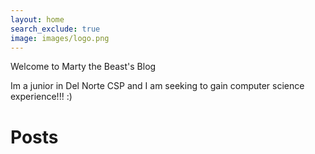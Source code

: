 ```yaml
---
layout: home
search_exclude: true
image: images/logo.png
---
```

Welcome to Marty the Beast's Blog

Im a junior in Del Norte CSP and I am seeking to gain computer science experience!!! :)
# Posts
